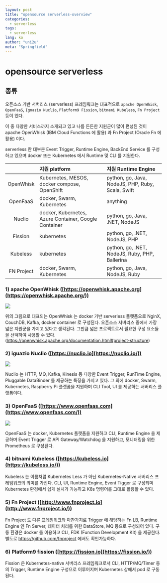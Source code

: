 ```yaml
---
layout: post
title: "opensource serverless-overview"
categories:
  - serverless
tags:
  - serverless
lang: ko
author: "uni2u"
meta: "Springfield"
---
```


# opensource serverless

## 종류

오픈소스 기반 서버리스 (serverless) 프레임워크는 대표적으로 `apache OpenWhisk`, `OpenFaaS`, `Ignazio Nuclio`, `Platform9 Fission`, `bitnami Kubeless`, `Fn Project` 등이 있다.

이 중 다양한 서비스까지 소개되고 있고 나름 든든한 지원군이 많이 편성된 것이 apache OpenWhisk (IBM Cloud Functions 에 활용) 과 Fn Project (Oracle Fn 에 활용) 이다.

serverless 란 대부분 Event Trigger, Runtime Engine, BackEnd Service 를 구성하고 있으며 docker 또는 Kubernetes 에서 Runtime 및 CLI 를 지원한다.

|            | 지원 platform                                         | 지원 Runtime Engine                               |
| :--------: | :---------------------------------------------------- | :------------------------------------------------ |
| OpenWhisk  | Kubernetes, MESOS, docker compose, OpenShift          | python, go, Java, NodeJS, PHP, Ruby, Scala, Swift |
|  OpenFaaS  | docker, Swarm, Kubernetes                             | anything                                          |
|   Nuclio   | docker, Kubernetes, Azure Container, Google Container | python, go, Java, .NET, NodeJS                    |
|  Fission   | kubernetes                                            | python, go, .NET, NodeJS, PHP                     |
|  Kubeless  | kubernetes                                            | python, go, .NET, NodeJS, Ruby, PHP, Ballerina    |
| FN Project | docker, Swarm, Kubernetes                             | python, go, Java, NodeJS, Ruby                    |

### 1) apache OpenWhisk ([https://openwhisk.apache.org](https://openwhisk.apache.org/))

![](https://raw.githubusercontent.com/apache/openwhisk/master/docs/images/OpenWhisk_flow_of_processing.png)

위의 그림으로 대표되는 OpenWhisk 는 docker 기반 serverless 플랫폼으로 NginX, CouchDB, Kafka, docker container 로 구성된다. 오픈소스 서버리스 중에서 가장 넓은 지원군을 가지고 있다고 생각된다. 그만큼 넓은 프로젝트로서 필요한 구성 요소들을 선택하여 사용할 수 있다. (https://openwhisk.apache.org/documentation.html#project-structure)

### 2) iguazio Nuclio ([https://nuclio.io](https://nuclio.io/))

![](https://nuclio.io/docs/images/architecture.png)

Nuclio 는 HTTP, MQ, Kafka, Kinesis 등 다양한 Event Trigger, RunTime Engine, Pluggable DataBinder 를 제공하는 특징을 가지고 있다. 그 외에 docker, Swarm, Kubernetes, Raspberry Pi 플랫폼을 지원하며 CLI Tool, UI 를 제공하는 서버리스 플랫폼이다.

### 3) OpenFaaS ([https://www.openfaas.com](https://www.openfaas.com/))

![](https://github.com/openfaas/faas/raw/master/docs/of-layer-overview.png)

OpenFaaS 는 docker, Kubernetes 플랫폼을 지원하고 CLI, Runtime Engine 을 제공하며 Event Trigger 로 API Gateway/Watchdog 을 지원하고, 모니터링을 위한 Prometheus 로 구성된다.

### 4) bitnami Kubeless ([https://kubeless.io](https://kubeless.io/))

Kubeless 는 이름처럼 Kubernetes Less 가 아닌 Kubernetes-Native 서버리스 프레임워크의 의미를 가진다. CLI, UI, Runtime Engine, Event Tigger 로 구성되며 Kubernetes 환경에서 쉽게 설치가 가능하고 K8s 명령어를 그대로 활용할 수 있다.

### 5) Fn Project ([http://www.fnproject.io](http://www.fnproject.io/))

Fn Project 도 다른 프레임워크와 마찬가지로 Trigger 에 해당하는 Fn LB, Runtime Engine 인 Fn Server, 데이터 처리를 위한 DataStore, MQ 등으로 구성되어 있다. 구동 환경은 docker 를 이용하고 CLI, FDK (Function Development Kit) 을 제공한다. 별도로 https://github.com/fnproject 에서도 확인가능하다.

### 6) Platform9 fission ([https://fission.io](https://fission.io/))

Fission 은 Kubernetes-native 서버리스 프레임워크로서 CLI, HTTP/MQ/Timer 등의 Trigger, Runtime Engine 구성으로 이루어지며 Kubernetes 상에서 pod 로 구동된다.
